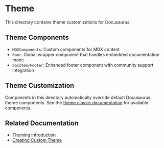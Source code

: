 # Theme

This directory contains theme customizations for Docusaurus.

## Theme Components

- `MDXComponents`: Custom components for MDX content
- `Root`: Global wrapper component that handles embedded documentation mode
- `DocItem/Footer`: Enhanced footer component with community support integration

## Theme Customization

Components in this directory automatically override default Docusaurus theme components. See the [theme classic documentation](https://docusaurus.io/docs/api/themes/@docusaurus/theme-classic) for available components.

## Related Documentation

- [Theming Introduction](https://docusaurus.io/docs/theming)
- [Creating Custom Theme](https://docusaurus.io/docs/creating-custom-theme) 